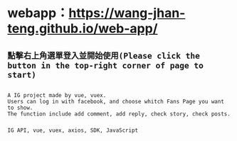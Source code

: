 # webapp：https://wang-jhan-teng.github.io/web-app/

## `點擊右上角選單登入並開始使用(Please click the button in the top-right corner of page to start)`

## 
```
A IG project made by vue, vuex.
Users can log in with facebook, and choose whitch Fans Page you want to show.
The function include add comment, add reply, check story, check posts.
```

### 
```
IG API, vue, vuex, axios, SDK, JavaScript
```
